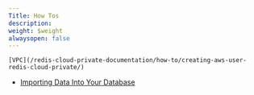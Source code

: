 ```yaml
---
Title: How Tos
description: 
weight: $weight
alwaysopen: false
---
```

    [VPC](/redis-cloud-private-documentation/how-to/creating-aws-user-redis-cloud-private/)
-   [Importing Data Into Your
    Database](/redis-cloud-private-documentation/how-to/importing-data-database/)
